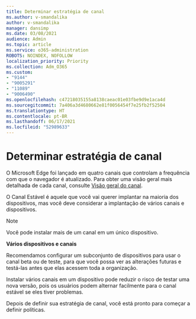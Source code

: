```yaml
---
title: Determinar estratégia de canal
ms.author: v-smandalika
author: v-smandalika
manager: dansimp
ms.date: 03/08/2021
audience: Admin
ms.topic: article
ms.service: o365-administration
ROBOTS: NOINDEX, NOFOLLOW
localization_priority: Priority
ms.collection: Adm_O365
ms.custom:
- "9144"
- "9005291"
- "11089"
- "9006490"
ms.openlocfilehash: c47218035155a8138caeac01e03fbe9d9e1aca4d
ms.sourcegitcommit: 7a406a3d4680662e81f0056454f7e25fb2f52504
ms.translationtype: HT
ms.contentlocale: pt-BR
ms.lasthandoff: 06/17/2021
ms.locfileid: "52989633"
---
```

# <a name="determine-channel-strategy"></a>Determinar estratégia de canal

O Microsoft Edge foi lançado em quatro canais que controlam a frequência com que o navegador é atualizado. Para obter uma visão geral mais detalhada de cada canal, consulte [Visão geral do canal](/DeployEdge/microsoft-edge-channels#channel-overview).

O Canal Estável é aquele que você vai querer implantar na maioria dos dispositivos, mas você deve considerar a implantação de vários canais e dispositivos.

> [!NOTE]
> Você pode instalar mais de um canal em um único dispositivo.

**Vários dispositivos e canais**

Recomendamos configurar um subconjunto de dispositivos para usar o canal beta ou de teste, para que você possa ver as alterações futuras e testá-las antes que elas acessem toda a organização.

Instalar vários canais em um dispositivo pode reduzir o risco de testar uma nova versão, pois os usuários podem alternar facilmente para o canal estável se eles tiver problemas.

Depois de definir sua estratégia de canal, você está pronto para começar a definir políticas.

